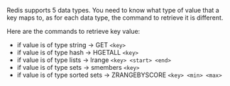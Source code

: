 Redis supports 5 data types. You need to know what type of value that a key maps to, as for each data type, the command to retrieve it is different.

Here are the commands to retrieve key value:

-   if value is of type string -> GET `<key>`
-   if value is of type hash -> HGETALL `<key>`
-   if value is of type lists -> lrange `<key> <start> <end>`
-   if value is of type sets -> smembers `<key>`
-   if value is of type sorted sets -> ZRANGEBYSCORE `<key> <min> <max>`